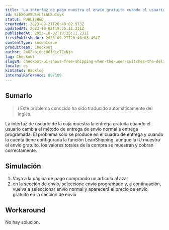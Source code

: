 ```yaml
---
title: 'La interfaz de pago muestra el envío gratuito cuando el usuario cambia las opciones de entrega.'
id: 5ibXQuVSU5vLfihL8uImyX
status: PUBLISHED
createdAt: 2023-09-27T20:40:02.973Z
updatedAt: 2023-10-02T19:35:11.231Z
publishedAt: 2023-10-02T19:35:11.231Z
firstPublishedAt: 2023-09-27T20:40:03.494Z
contentType: knownIssue
productTeam: Checkout
author: 2mXZkbi0oi061KicTExNjo
tag: Checkout
slugEN: checkout-ui-shows-free-shipping-when-the-user-switches-the-delivery-options
locale: es
kiStatus: Backlog
internalReference: 897109
---
```


## Sumario

>ℹ️ Este problema conocido ha sido traducido automáticamente del inglés.


La interfaz de usuario de la caja muestra la entrega gratuita cuando el usuario cambia el método de entrega de envío normal a entrega programada. El problema solo se produce en el cuadro de entrega y cuando la cuenta tiene configurada la función LeanShipping. aunque la IU muestra el envío gratuito, los valores totales de la compra se muestran y cobran correctamente.


##

## Simulación



1. Vaya a la página de pago comprando un artículo al azar
2. en la sección de envío, seleccione envío programado y, a continuación, vuelva a seleccionar envío normal y aparecerá el precio de envío gratuito en la sección de envío



## Workaround


No hay solución.




